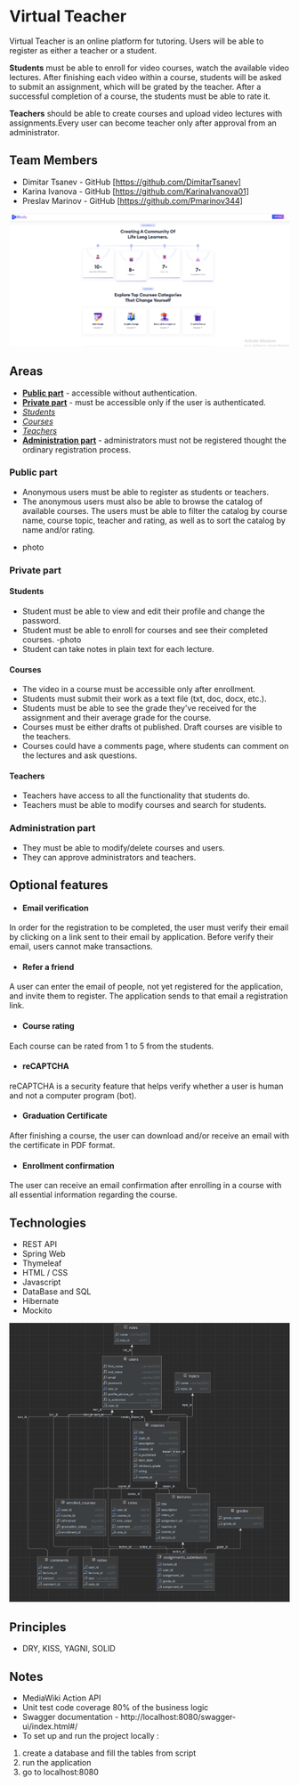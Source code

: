 # Virtual Teacher

Virtual Teacher is an online platform for tutoring. Users will be able to register as either a teacher or a student.

**Students** must be able to enroll for video courses, watch the available video lectures. After finishing each video within
a course, students will be asked to submit an assignment, which will be grated by the teacher.
After a successful completion of a course, the students must be able to rate it.

**Teachers** should be able to create courses and upload video lectures with assignments.Every user can become teacher 
only after approval from an administrator.

## Team Members
* Dimitar Tsanev - GitHub [https://github.com/DimitarTsanev]
* Karina Ivanova - GitHub [https://github.com/KarinaIvanova01]
* Preslav Marinov - GitHub [https://github.com/Pmarinov344]

![home page.png](src%2Fmain%2Fresources%2Fstatic%2Fimages%2Fhome%20page.png)



## Areas
* **[Public part](#public-part)** - accessible without authentication.
* **[Private part](#private-part)** - must be accessible only if the user is authenticated.
* *[Students](#students)*
* *[Courses](#courses)*
* *[Teachers](#teachers)*
* **[Administration part](#administration-part)** - administrators must not be registered thought the ordinary registration process. 

### Public part
* Anonymous users must be able to register as students or teachers.
* The anonymous users must also be able to browse the catalog of available courses. The users must be able to filter the
catalog by course name, course topic, teacher and rating, as well as to sort the catalog by name and/or rating.

- photo
### Private part
#### Students
* Student must be able to view and edit their profile and change the password.
* Student must be able to enroll for courses and see their completed courses. -photo
* Student can take notes in plain text for each lecture.

#### Courses
* The video in a course must be accessible only after enrollment.
* Students must submit their work as a text file (txt, doc, docx, etc.).
* Students must be able to see the grade they've received for the assignment and their average grade for the course.
* Courses must be either drafts ot published. Draft courses are visible to the teachers.
* Courses could have a comments page, where students can comment on the lectures and ask questions.

#### Teachers
* Teachers have access to all the functionality that students do.
* Teachers must be able to modify courses and search for students. 

### Administration part
* They must be able to modify/delete courses and users.
* They can approve administrators and teachers.

## Optional features
* #### Email verification #### 
In order for the registration to be completed, the user must verify their email by clicking on a link sent to their email
by application. Before verify their email, users cannot make transactions.
* #### Refer a friend ####
A user can enter the email of people, not yet registered for the application, and invite them to register. The application
sends to that email a registration link.
* #### Course rating ####
Each course can be rated from 1 to 5 from the students.
* #### reCAPTCHA ####
reCAPTCHA is a security feature that helps verify whether a user is human and not a computer program (bot).
* #### Graduation Certificate ####
After finishing a course, the user can download and/or receive an email with the certificate in PDF format. 
* #### Enrollment confirmation ####
The user can receive an email confirmation after enrolling in a course with all essential information regarding the course.




## Technologies
* REST API
* Spring Web
* Thymeleaf
* HTML / CSS
* Javascript
* DataBase and SQL
* Hibernate
* Mockito


![Screenshot 2023-12-13 230719.png](src%2Fmain%2Fresources%2Fstatic%2Fimages%2FScreenshot%202023-12-13%20230719.png)

## Principles
* DRY, KISS, YAGNI, SOLID

## Notes
* MediaWiki Action API
* Unit test code coverage 80% of the business logic 
* Swagger documentation - http://localhost:8080/swagger-ui/index.html#/
* To set up and run the project locally : 
1. create a database and fill the tables from script
2. run the application
3. go to localhost:8080

